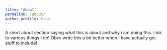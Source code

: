 ```yaml
---
title: "About"
permalink: /about/
author_profile: true
---
```


A short about section saying what this is about and why i am doing this. Link to various things I do! Obvs write this a bit better when I have actually got stuff to include!
